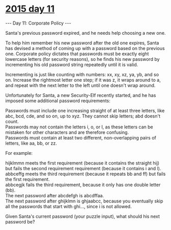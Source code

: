 # [2015 day 11](https://adventofcode.com/2015/day/11)

--- Day 11: Corporate Policy ---

Santa's previous password expired, and he needs help choosing a new one.

To help him remember his new password after the old one expires, Santa has devised a method of coming up with a password based on the previous one.  Corporate policy dictates that passwords must be exactly eight lowercase letters (for security reasons), so he finds his new password by incrementing his old password string repeatedly until it is valid.

Incrementing is just like counting with numbers: xx, xy, xz, ya, yb, and so on. Increase the rightmost letter one step; if it was z, it wraps around to a, and repeat with the next letter to the left until one doesn't wrap around.

Unfortunately for Santa, a new Security-Elf recently started, and he has imposed some additional password requirements:

Passwords must include one increasing straight of at least three letters, like abc, bcd, cde, and so on, up to xyz. They cannot skip letters; abd doesn't count.\
Passwords may not contain the letters i, o, or l, as these letters can be mistaken for other characters and are therefore confusing.\
Passwords must contain at least two different, non-overlapping pairs of letters, like aa, bb, or zz.

For example:

hijklmmn meets the first requirement (because it contains the straight hij) but fails the second requirement requirement (because it contains i and l).\
abbceffg meets the third requirement (because it repeats bb and ff) but fails the first requirement.\
abbcegjk fails the third requirement, because it only has one double letter (bb).\
The next password after abcdefgh is abcdffaa.\
The next password after ghijklmn is ghjaabcc, because you eventually skip all the passwords that start with ghi..., since i is not allowed.

Given Santa's current password (your puzzle input), what should his next password be?